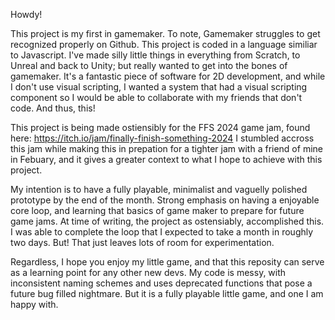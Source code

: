 Howdy!

This project is my first in gamemaker. To note, Gamemaker struggles to get recognized properly on Github. This project is coded in a language similiar to Javascript. I've made silly little things in everything from Scratch, to Unreal and back to Unity;
but really wanted to get into the bones of gamemaker. It's a fantastic piece of software for 2D development, and while
I don't use visual scripting, I wanted a system that had a visual scripting component so I would be able to collaborate 
with my friends that don't code. And thus, this!

This project is being made ostiensibly for the FFS 2024 game jam, found here: https://itch.io/jam/finally-finish-something-2024
I stumbled accross this jam while making this in prepation for a tighter jam with a friend of mine in Febuary, and it gives a greater context
to what I hope to achieve with this project. 

My intention is to have a fully playable, minimalist and vaguelly polished prototype by the end of the month. Strong emphasis on having a enjoyable core loop, 
and learning that basics of game maker to prepare for future game jams. At time of writing, the project as ostensiably, accomplished this. I was able to complete
the loop that I expected to take a month in roughly two days. But! That just leaves lots of room for experimentation. 

Regardless, I hope you enjoy my little game, and that this reposity can serve as a learning point for any other new devs. My code is messy, with
inconsistent naming schemes and uses deprecated functions that pose a future bug filled nightmare. But it is a fully playable little game, and one
I am happy with. 
